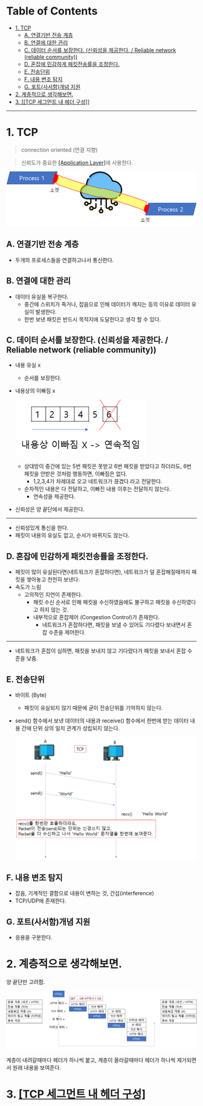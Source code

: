 # Table of Contents

- [1. TCP](#1-tcp)
  - [A. 연결기반 전송 계층](#a-연결기반-전송-계층)
  - [B. 연결에 대한 관리](#b-연결에-대한-관리)
  - [C. 데이터 순서를 보장한다. (신뢰성을 제공한다. / Reliable network (reliable community))](#c-데이터-순서를-보장한다-신뢰성을-제공한다--reliable-network-reliable-community)
  - [D. 혼잡에 민감하게 패킷전송률을 조정한다.](#d-혼잡에-민감하게-패킷전송률을-조정한다)
  - [E. 전송단위](#e-전송단위)
  - [F. 내용 변조 탐지](#f-내용-변조-탐지)
  - [G. 포트(사서함)개념 지원](#g-포트사서함개념-지원)
- [2. 계층적으로 생각해보면.](#2-계층적으로-생각해보면)
- [3. [[TCP 세그먼트 내 헤더 구성]]](#3-tcp-세그먼트-내-헤더-구성)

---

# 1. TCP

> connection oriented (연결 지향)

> 신뢰도가 중요한 [[Application Layer]](https://github.com/mildsalmon/Study/blob/Network/Network/docs/Application%20Layer.md)에 사용한다.

![](/bin/Network_image/network_2_6.png)

## A. 연결기반 전송 계층

- 두개의 프로세스들을 연결하고나서 통신한다.

## B. 연결에 대한 관리

- 데이터 유실을 복구한다.
	- 중간에 스위치가 죽거나, 잡음으로 인해 데이터가 깨지는 등의 이유로 데이터 유실이 발생한다.
	- 한번 보낸 패킷은 반드시 목적지에 도달한다고 생각 할 수 있다.
		
## C. 데이터 순서를 보장한다. (신뢰성을 제공한다. / Reliable network (reliable community))

- 내용 유실 x
	- 순서를 보장한다.
- 내용상의 이빠짐 x

	![](/bin/Network_image/network_5_13.png)

	- 상대방이 중간에 있는 5번 패킷은 못받고 6번 패킷을 받았다고 하더라도, 6번 패킷을 안받은 것처럼 행동하면, 이빠짐은 없다.
		- 1,2,3,4가 차례대로 오고 네트워크가 끊겼다.라고 전달한다.
	- 순차적인 내용은 다 전달하고, 이빠진 내용 이후는 전달하지 않는다.
		- 연속성을 제공한다.
- 신뢰성은 양 끝단에서 제공한다.

---

- 신뢰성있게 통신을 한다.
- 패킷이 내용의 유실도 없고, 순서가 바뀌지도 않는다.

## D. 혼잡에 민감하게 패킷전송률을 조정한다.

- 패킷이 많이 유실된다면(네트워크가 혼잡하다면), 네트워크가 덜 혼잡해질때까지 패킷을 쌓아놓고 천천히 보낸다.
- 속도가 느림
	- 고의적인 지연이 존재한다.
		- 패킷 수신 순서로 인해 패킷을 수신하였음에도 불구하고 패킷을 수신하였다고 하지 않는 것.
		- 내부적으로 혼잡제어 (Congestion Control)가 존재한다.
			- 네트워크가 혼잡하다면, 패킷을 보낼 수 있어도 기다렸다 보내면서 혼잡 수준을 제어한다.

---

- 네트워크가 혼잡이 심하면, 패킷을 보내지 않고 기다렸다가 패킷을 보내서 혼잡 수준을 낮춤.

## E. 전송단위

- 바이트 (Byte)
	- 패킷이 유실되지 않기 때문에 굳이 전송단위를 기억하지 않는다.
- send() 함수에서 보낸 데이터의 내용과 receive() 함수에서 한번에 받는 데이터 내용 간에 단위 상의 일치 관계가 성립되지 않는다.

	![](/bin/Network_image/network_5_14.png)
	
## F. 내용 변조 탐지

- 잡음, 기계적인 결함으로 내용이 변하는 것, 간섭(interference)
- TCP/UDP에 존재한다.

## G. 포트(사서함)개념 지원

- 응용을 구분한다.
	
# 2. 계층적으로 생각해보면.

양 끝단만 고려함.

![](/bin/Network_image/network_5_16.png)

계층이 내려갈때마다 헤더가 하나씩 붙고, 계층이 올라갈때마다 헤더가 하나씩 제거되면서 원래 내용을 보여준다.

# 3. [[TCP 세그먼트 내 헤더 구성]](http://github.com/mildsalmon/Study/blob/Network/Network/docs/TCP%20%EC%84%B8%EA%B7%B8%EB%A8%BC%ED%8A%B8%20%EB%82%B4%20%ED%97%A4%EB%8D%94%20%EA%B5%AC%EC%84%B1.md)
